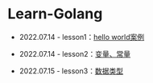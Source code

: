 # Learn-Golang

- 2022.07.14 - lesson1：[hello world案例](https://github.com/Asakijz/Learn-Golang/tree/main/lesson1)

- 2022.07.14 - lesson2：[变量、常量](https://github.com/Asakijz/Learn-Golang/tree/main/lesson2)

- 2022.07.15 - lesson3：[数据类型](https://github.com/Asakijz/Learn-Golang/tree/main/lesson3)
